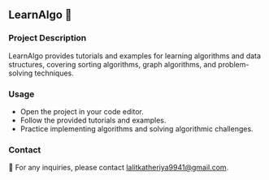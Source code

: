 ## LearnAlgo 🧠

### Project Description
LearnAlgo provides tutorials and examples for learning algorithms and data structures, covering sorting algorithms, graph algorithms, and problem-solving techniques.

### Usage
- Open the project in your code editor.
- Follow the provided tutorials and examples.
- Practice implementing algorithms and solving algorithmic challenges.

### Contact
📧 For any inquiries, please contact lalitkatheriya9941@gmail.com.
